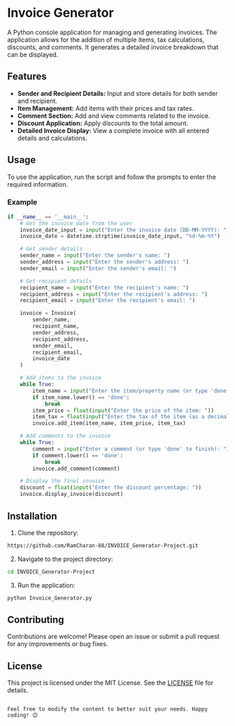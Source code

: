 
# Invoice Generator

A Python console application for managing and generating invoices. The application allows for the addition of multiple items, tax calculations, discounts, and comments. It generates a detailed invoice breakdown that can be displayed.

## Features

- **Sender and Recipient Details:** Input and store details for both sender and recipient.
- **Item Management:** Add items with their prices and tax rates.
- **Comment Section:** Add and view comments related to the invoice.
- **Discount Application:** Apply discounts to the total amount.
- **Detailed Invoice Display:** View a complete invoice with all entered details and calculations.

## Usage

To use the application, run the script and follow the prompts to enter the required information.

### Example

```python
if __name__ == '__main__':
    # Get the invoice date from the user
    invoice_date_input = input("Enter the invoice date (DD-MM-YYYY): ")
    invoice_date = datetime.strptime(invoice_date_input, "%d-%m-%Y")

    # Get sender details
    sender_name = input("Enter the sender's name: ")
    sender_address = input("Enter the sender's address: ")
    sender_email = input("Enter the sender's email: ")

    # Get recipient details
    recipient_name = input("Enter the recipient's name: ")
    recipient_address = input("Enter the recipient's address: ")
    recipient_email = input("Enter the recipient's email: ")

    invoice = Invoice(
        sender_name,
        recipient_name,
        sender_address,
        recipient_address,
        sender_email,
        recipient_email,
        invoice_date
    )

    # Add items to the invoice
    while True:
        item_name = input("Enter the item/property name (or type 'done' to finish): ")
        if item_name.lower() == 'done':
            break
        item_price = float(input("Enter the price of the item: "))
        item_tax = float(input("Enter the tax of the item (as a decimal): "))
        invoice.add_item(item_name, item_price, item_tax)

    # Add comments to the invoice
    while True:
        comment = input("Enter a comment (or type 'done' to finish): ")
        if comment.lower() == 'done':
            break
        invoice.add_comment(comment)

    # Display the final invoice
    discount = float(input("Enter the discount percentage: "))
    invoice.display_invoice(discount)
```

## Installation

1. Clone the repository:
```bash
https://github.com/RamCharan-88/INVOICE_Generator-Project.git
```

2. Navigate to the project directory:
```bash
cd INVOICE_Generator-Project
```

3. Run the application:
```bash
python Invoice_Generator.py
```

## Contributing

Contributions are welcome! Please open an issue or submit a pull request for any improvements or bug fixes.

## License

This project is licensed under the MIT License. See the [LICENSE](LICENSE) file for details.
```

Feel free to modify the content to better suit your needs. Happy coding! 😊
